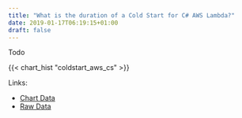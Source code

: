 ```yaml
---
title: "What is the duration of a Cold Start for C# AWS Lambda?"
date: 2019-01-17T06:19:15+01:00
draft: false
---
```


Todo

{{< chart_hist "coldstart_aws_cs" >}}

Links:

- [Chart Data](TODO)
- [Raw Data](TODO)